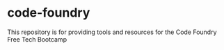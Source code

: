 # code-foundry
This repository is for providing tools and resources for the Code Foundry Free Tech Bootcamp
